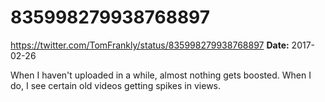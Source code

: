 # 835998279938768897
https://twitter.com/TomFrankly/status/835998279938768897
**Date:** 2017-02-26

When I haven't uploaded in a while, almost nothing gets boosted. When I do, I see certain old videos getting spikes in views.
